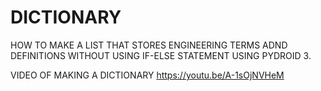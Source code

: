 # DICTIONARY
HOW TO MAKE A LIST THAT STORES ENGINEERING TERMS ADND DEFINITIONS WITHOUT USING IF-ELSE STATEMENT USING PYDROID 3.

VIDEO OF MAKING A DICTIONARY
https://youtu.be/A-1sOjNVHeM
